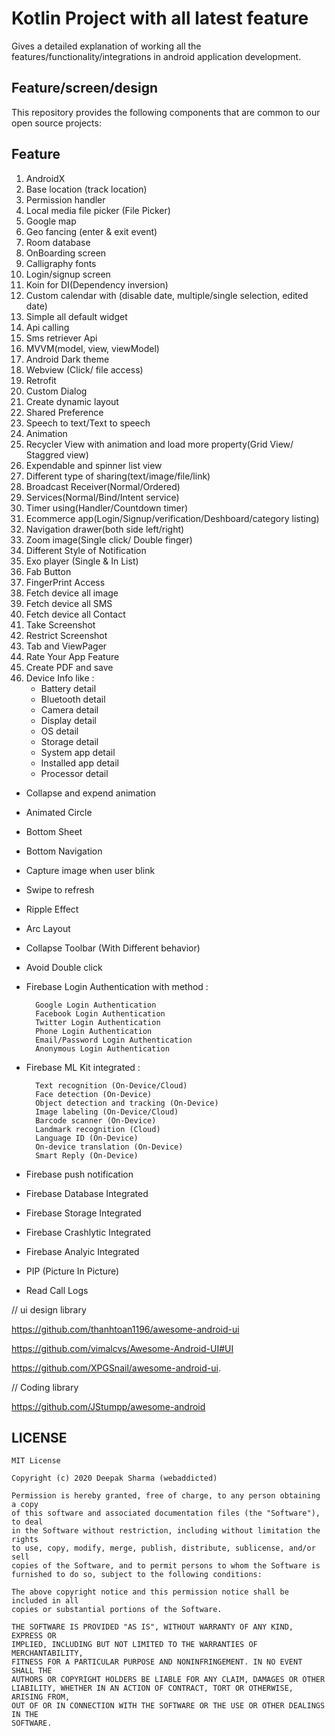 # Kotlin Project with all latest feature

Gives a detailed explanation of working all the features/functionality/integrations in android application development.

## Feature/screen/design

This repository provides the following components that are common to our open source projects:
<h2>Feature</h2>

        
1) AndroidX
2) Base location (track location)
3) Permission handler
4) Local media file picker (File Picker)
5) Google map
6) Geo fancing (enter & exit event)
7) Room database
8) OnBoarding screen
9) Calligraphy fonts
10) Login/signup screen
11) Koin for DI(Dependency inversion)
12) Custom calendar with (disable date, multiple/single selection, edited date)
13) Simple all default widget
14) Api calling
15) Sms retriever Api 
16) MVVM(model, view, viewModel)
17) Android Dark theme
18) Webview (Click/ file access)
19) Retrofit
20) Custom Dialog
21) Create dynamic layout
22) Shared Preference
23) Speech to text/Text to speech
24) Animation
25) Recycler View with animation and load more property(Grid View/ Staggred view)
26) Expendable and spinner list view
27) Different type of sharing(text/image/file/link)
28) Broadcast Receiver(Normal/Ordered)
29) Services(Normal/Bind/Intent service)
30) Timer using(Handler/Countdown timer)
31) Ecommerce app(Login/Signup/verification/Deshboard/category listing)
32) Navigation drawer(both side left/right)
33) Zoom image(Single click/ Double finger)
34) Different Style of Notification
35) Exo player (Single & In List)
36) Fab Button
37) FingerPrint Access
38) Fetch device all image
39) Fetch device all SMS
40) Fetch device all Contact
41) Take Screenshot
42) Restrict Screenshot
43) Tab and ViewPager
44) Rate Your App Feature
45) Create PDF and save
46) Device Info like :
      * Battery detail
      * Bluetooth detail
      * Camera detail
      * Display detail
      * OS detail
      * Storage detail
      * System app detail
      * Installed app detail
      * Processor detail

* Collapse and expend animation
* Animated Circle
* Bottom Sheet
* Bottom Navigation
* Capture image when user blink
* Swipe to refresh
* Ripple Effect
* Arc Layout
* Collapse Toolbar (With Different behavior)
* Avoid Double click
* Firebase Login Authentication with method :

        Google Login Authentication
        Facebook Login Authentication
        Twitter Login Authentication
        Phone Login Authentication
        Email/Password Login Authentication
        Anonymous Login Authentication

* Firebase ML Kit integrated :

        Text recognition (On-Device/Cloud)
        Face detection (On-Device)
        Object detection and tracking (On-Device)
        Image labeling (On-Device/Cloud)
        Barcode scanner (On-Device)
        Landmark recognition (Cloud)
        Language ID (On-Device)
        On-device translation (On-Device)
        Smart Reply (On-Device)

* Firebase push notification
* Firebase Database Integrated
* Firebase Storage Integrated
* Firebase Crashlytic Integrated
* Firebase Analyic Integrated
* PIP (Picture In Picture)
* Read Call Logs





// ui design library

https://github.com/thanhtoan1196/awesome-android-ui

https://github.com/vimalcvs/Awesome-Android-UI#UI

https://github.com/XPGSnail/awesome-android-ui.


// Coding library

https://github.com/JStumpp/awesome-android



## LICENSE
```
MIT License

Copyright (c) 2020 Deepak Sharma (webaddicted)

Permission is hereby granted, free of charge, to any person obtaining a copy
of this software and associated documentation files (the "Software"), to deal
in the Software without restriction, including without limitation the rights
to use, copy, modify, merge, publish, distribute, sublicense, and/or sell
copies of the Software, and to permit persons to whom the Software is
furnished to do so, subject to the following conditions:

The above copyright notice and this permission notice shall be included in all
copies or substantial portions of the Software.

THE SOFTWARE IS PROVIDED "AS IS", WITHOUT WARRANTY OF ANY KIND, EXPRESS OR
IMPLIED, INCLUDING BUT NOT LIMITED TO THE WARRANTIES OF MERCHANTABILITY,
FITNESS FOR A PARTICULAR PURPOSE AND NONINFRINGEMENT. IN NO EVENT SHALL THE
AUTHORS OR COPYRIGHT HOLDERS BE LIABLE FOR ANY CLAIM, DAMAGES OR OTHER
LIABILITY, WHETHER IN AN ACTION OF CONTRACT, TORT OR OTHERWISE, ARISING FROM,
OUT OF OR IN CONNECTION WITH THE SOFTWARE OR THE USE OR OTHER DEALINGS IN THE
SOFTWARE.
```

